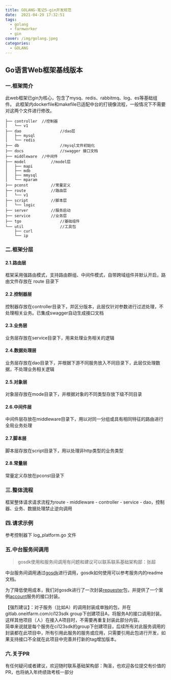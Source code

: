 ```yaml
---
title: GOLANG-笔记5-gin开发规范
date:  2021-04-29 17:32:51
tags: 
  - golang
  - farmworker
  - gin
cover: /img/golang.jpeg
categories:
  - GOLANG
---
```

## Go语言Web框架基线版本

### 一.框架简介

此web框架已gin为核心，包含了mysq、redis、rabbitmq、log、es等基础组件。
此框架内dockerfile和makefile已适配中台的打镜像流程，一般情况下不需要对这两个文件进行修改。

~~~tree
├── controller 	//控制器
│   └── v1
├── dao 				//dao层
│   ├── mysql
│   └── redis
├── db 					//mysql文件初始化
├── docs 				//swagger 接口文档
├── middleware 	//中间件
├── model 			//model层
│   ├── mapi
│   ├── mdb
│   ├── mmysql
│   └── mparam
├── pconst 			//常量定义
├── route 			//路由层
│   └── v1
├── script 			//脚本层
│   └── logic
├── server 			//服务启动
├── service 		//业务层
├── tgo 				//基础组件
└── util 				//工具包
    ├── curl
    └── ip
~~~



### 二.框架分层

#### 2.1.路由层

框架采用强路由模式，支持路由群组、中间件模式，自带跨域组件并默认开启，路由文件存放在 route 目录下

#### 2.2.控制器层

控制器存放在controller目录下，并区分版本，此层仅针对参数进行过滤处理，不处理相关业务。已集成swagger自动生成接口文档

#### 2.3.业务层

业务层存放在service目录下，用来处理业务相关的逻辑

#### 2.4.数据处理层

业务层存放在dao目录下，并根据下游不同服务放入不同目录下，此层仅处理数据，不处理业务相关逻辑

#### 2.5.对象层

对象层存放在mode目录下，并根据对象的不同类型存放下级不同目录

#### 2.6.中间件层

中间件层存放在middleware目录下，用以对同一分组或具有相同特征的路由进行全局业务处理

#### 2.7.脚本层

脚本层存放在script目录下，用以处理非http类型的业务类型

#### 2.8.常量层

常量定义存放在pconst目录下

### 三.整体流程

框架整体请求请求流程为route - middleware - controller - service - dao，控制器、业务、数据处理禁止逆向调用

### 四.请求示例

参考控制器下 log_platform.go 文件

### 五.中台服务间调用
> gosdk使用和服务间调用有问题和建议可以联系联系基础架构部：张超

中台服务间调用通过[gosdk](https://gitlab.oneitfarm.com/bifrost/gosdk)进行调用，gosdk如何使用可以参考服务内的readme文档。 

为了降低使用成本，我们对gosdk进行了一次封装[requester](https://gitlab.oneitfarm.com/ci123sdk/requester)包，并提供了一个案例[account](https://gitlab.oneitfarm.com/ci123sdk/account)服务的接口封装。

【强烈建议】：对子服务（比如A）的调用封装成单独的包，并在gitlab.oneitfarm.com/ci123sdk group下创建项目A，将服务A的接口调用封装。这样其他项目（人）在接入A项目时，不需要再重复封装此部分内容。  
简单来说就是每个服务在ci123sdk的group下创建项目，后续所有对此服务调用的封装都在此项目中，所有引用此服务的服务或应用，只需要引用此包进行开发，如果支持接口不全就在此项目中完善并打新的tag增加版本。

### 六.关于PR
有任何疑问或者建议，欢迎随时联系基础架构部：陶圣，也欢迎各位提交有价值的PR，也将纳入年终绩效考核一部分
